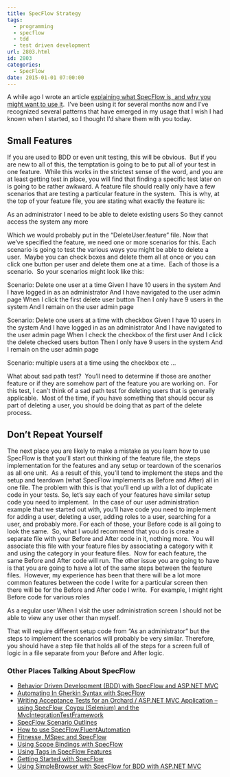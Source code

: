 ```yaml
---
title: SpecFlow Strategy
tags:
  - programming
  - specflow
  - tdd
  - test driven development
url: 2803.html
id: 2803
categories:
  - SpecFlow
date: 2015-01-01 07:00:00
---
```


A while ago I wrote an article [explaining what SpecFlow is, and why you might want to use it](/what-is-specflow/).  I’ve been using it for several months now and I’ve recognized several patterns that have emerged in my usage that I wish I had known when I started, so I thought I’d share them with you today.

Small Features
--------------

If you are used to BDD or even unit testing, this will be obvious.  But if you are new to all of this, the temptation is going to be to put all of your test in one feature.  While this works in the strictest sense of the word, and you are at least getting test in place, you will find that finding a specific test later on is going to be rather awkward. A feature file should really only have a few scenarios that are testing a particular feature in the system.  This is why, at the top of your feature file, you are stating what exactly the feature is:

As an administrator
I need to be able to delete existing users
So they cannot access the system any more

Which we would probably put in the “DeleteUser.feature” file. Now that we’ve specified the feature, we need one or more scenarios for this. Each scenario is going to test the various ways you might be able to delete a user.  Maybe you can check boxes and delete them all at once or you can click one button per user and delete them one at a time.  Each of those is a scenario.  So your scenarios might look like this:

Scenario: Delete one user at a time
    Given I have 10 users in the system
    And I have logged in as an administrator
    And I have navigated to the user admin page
    When I click the first delete user button
    Then I only have 9 users in the system
    And I remain on the user admin page

Scenario: Delete one users at a time with checkbox
    Given I have 10 users in the system
    And I have logged in as an administrator
    And I have navigated to the user admin page
    When I check the checkbox of the first user
    And I click the delete checked users button
    Then I only have 9 users in the system
    And I remain on the user admin page

Scenario: multiple users at a time using the checkbox
    etc ...

What about sad path test?  You’ll need to determine if those are another feature or if they are somehow part of the feature you are working on.  For this test, I can’t think of a sad path test for deleting users that is generally applicable.  Most of the time, if you have something that should occur as part of deleting a user, you should be doing that as part of the delete process.

Don’t Repeat Yourself
---------------------

The next place you are likely to make a mistake as you learn how to use SpecFlow is that you’ll start out thinking of the feature file, the steps implementation for the features and any setup or teardown of the scenarios as all one unit.  As a result of this, you’ll tend to implement the steps and the setup and teardown (what SpecFlow implements as Before and After) all in one file. The problem with this is that you’ll end up with a lot of duplicate code in your tests. So, let’s say each of your features have similar setup code you need to implement.  In the case of our user administration example that we started out with, you’ll have code you need to implement for adding a user, deleting a user, adding roles to a user, searching for a user, and probably more. For each of those, your Before code is all going to look the same.  So, what I would recommend that you do is create a separate file with your Before and After code in it, nothing more.  You will associate this file with your feature files by associating a category with it and using the category in your feature files.  Now for each feature, the same Before and After code will run. The other issue you are going to have is that you are going to have a lot of the same steps between the feature files.  However, my experience has been that there will be a lot more common features between the code I write for a particular screen then there will be for the Before and After code I write.  For example, I might right Before code for various roles

As a regular user
When I visit the user administration screen
I should not be able to view any user other than myself.

That will require different setup code from “As an administrator” but the steps to implement the scenarios will probably be very similar. Therefore, you should have a step file that holds all of the steps for a screen full of logic in a file separate from your Before and After logic.

### Other Places Talking About SpecFlow

*   [Behavior Driven Development (BDD) with SpecFlow and ASP.NET MVC](//blog.stevensanderson.com/2010/03/03/behavior-driven-development-bdd-with-specflow-and-aspnet-mvc/)
*   [Automating In Gherkin Syntax with SpecFlow](//trishkhoo.com/2010/11/automating-in-gherkin-syntax-with-specflow/)
*   [Writing Acceptance Tests for an Orchard / ASP.NET MVC Application – using SpecFlow, Coypu (Selenium) and the MvcIntegrationTestFramework](//shades-of-orange.com/post/2012/08/22/Writing-Acceptance-Tests-for-an-Orchard-ASPNET-MVC-Application-using-SpecFlow-Coypu-(Selenium)-and-the-MvcIntegrationTestFramework)
*   [SpecFlow Scenario Outlines](//dimachatwork.blogspot.com/2010/07/specflow-scenario-outlines.html)
*   [How to use SpecFlow.FluentAutomation](//homenko.net/post/2014/04/05/How-to-use-SpecflowFluentAutomation)
*   [Fitnesse, MSpec and SpecFlow](//proq.blogspot.com/2012/02/fitnesse-mspec-and-specflow.html)
*   [Using Scope Bindings with SpecFlow](//qainsight.blogspot.com/2012/07/using-scope-bindings-with-specflow.html)
*   [Using Tags in SpecFlow Features](//qainsight.blogspot.com/2012/07/using-tags-in-specflow-features.html)
*   [Getting Started with SpecFlow](//thecodegorilla.blogspot.com/2013/03/getting-started-with-specflow-part-1.html)
*   [Using SimpleBrowser with SpecFlow for BDD with ASP.NET MVC](//www.culbertsonexchange.com/wp/?p=249)

